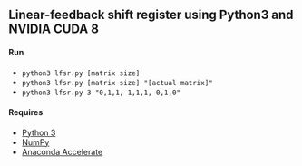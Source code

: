 ## Linear-feedback shift register using Python3 and NVIDIA CUDA 8

#### Run
* `python3 lfsr.py [matrix size]`
* `python3 lfsr.py [matrix size] "[actual matrix]"`
* `python3 lfsr.py 3 "0,1,1, 1,1,1, 0,1,0"`



#### Requires
* [Python 3](https://www.python.org/downloads/)
* [NumPy](http://www.numpy.org/)
* [Anaconda Accelerate](https://docs.continuum.io/accelerate/)
